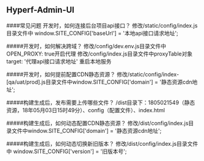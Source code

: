 ## Hyperf-Admin-UI


####常见问题
    开发时，如何连接后台项目api接口？
    修改/static/config/index.js目录文件中 window.SITE_CONFIG['baseUrl'] = '本地api接口请求地址';

 
#####开发时，如何解决跨域？
    修改/config/dev.env.js目录文件中OPEN_PROXY: true开启代理
    修改/config/index.js目录文件中proxyTable对象target: '代理api接口请求地址'
    重启本地服务
 

#####开发时，如何提前配置CDN静态资源？
    修改/static/config/index-[qa/uat/prod].js目录文件中window.SITE_CONFIG['domain'] = '静态资源cdn地址';

 
#####构建生成后，发布需要上传哪些文件？
    /dist目录下：1805021549（静态资源，18年05月03日15时49分）、config（配置文件）、index.html

 
#####构建生成后，如何动态配置CDN静态资源？
    修改/dist/config/index.js目录文件中window.SITE_CONFIG['domain'] = '静态资源cdn地址';

 
#####构建生成后，如何动态切换新旧版本？
    修改/dist/config/index.js目录文件中 window.SITE_CONFIG['version'] = '旧版本号';